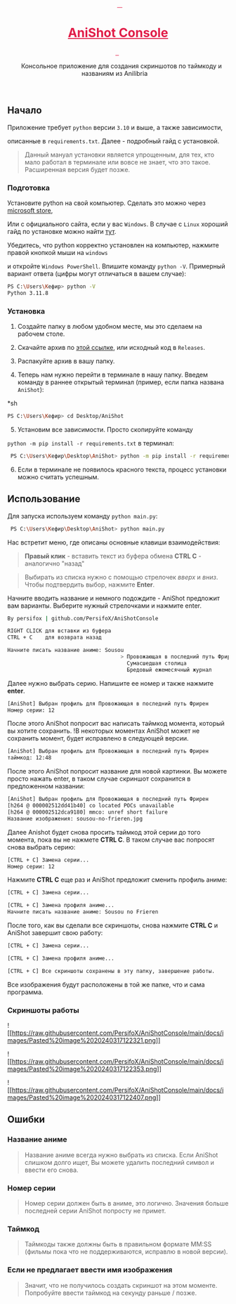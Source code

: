 <a name="readme-top"></a>

<div align="center">

  <a style="color: #e11d48;" href="https://github.com/PersifoX/AniShotConsole">
    <bold><h1>AniShot Console</h1></bold>
  </a>
  <p align="center">
    Консольное приложение для создания скриншотов по таймкоду и названиям из Anilibria
    <br />
    <br />
  </p>
</div>

## Начало

  

Приложение требует `python` версии `3.10` и выше, а также зависимости,

описанные в `requirements.txt`. Далее - подробный гайд с установкой.
  

> Данный мануал установки является упрощенным, для тех, кто мало работал
в терминале или вовсе не знает, что это такое. Расширенная версия будет позже.

  

### Подготовка

  

Установите python на свой компьютер. Сделать это можно через [microsoft store](https://www.microsoft.com/store/productId/9PJPW5LDXLZ5?ocid=pdpshare),

Или с официального сайта, если у вас `Windows`. В случае с `Linux` хороший гайд по установке можно найти [тут](https://www.digitalocean.com/community/tutorials/how-to-install-python-3-and-set-up-a-programming-environment-on-an-ubuntu-20-04-server).

  

Убедитесь, что python корректно установлен на компьютер, нажмите правой кнопкой мыши на `windows`

и откройте `Windows PowerShell`. Впишите команду `python -V`.
Примерный вариант ответа (цифры могут отличаться в вашем случае):

  
```sh
PS C:\Users\Кефир> python -V
Python 3.11.8
```

  

### Установка

  

1. Создайте папку в любом удобном месте, мы это сделаем на рабочем столе.

2. Скачайте архив по [этой ссылке](https://github.com/PersifoX/AniShotConsole/releases/download/0.1.0/AniShotConsole.zip), или исходный код в `Releases`.

3. Распакуйте архив в вашу папку.

4. Теперь нам нужно перейти в терминале в нашу папку.
    Введем команду в раннее открытый терминал (пример, если папка названа `AniShot`):

*sh
```sh
PS C:\Users\Кефир> cd Desktop/AniShot
```

5. Установим все зависимости. Просто скопируйте команду

`python -m pip install -r requirements.txt` в терминал:

```sh
 PS C:\Users\Кефир\Desktop\AniShot> python -m pip install -r requirements.txt
```

6. Если в терминале не появилось красного текста, процесс установки можно считать успешным.

  

## Использование

Для запуска используем команду `python main.py`:

```sh
 PS C:\Users\Кефир\Desktop\AniShot> python main.py
```

Нас встретит меню, где описаны основные клавиши взаимодействия:

> **Правый клик** - вставить текст из буфера обмена
**CTRL C** - аналогично "назад"

> Выбирать из списка нужно с помощью стрелочек *вверх* и *вниз*.
Чтобы подтвердить выбор, нажмите **Enter**.

Начните вводить название и немного подождите - AniShot предложит вам варианты.
Выберите нужный стрелочками и нажмите enter.

```sh
By persifox | github.com/PersifoX/AniShotConsole

RIGHT CLICK для вставки из буфера
CTRL + C    для возврата назад

Начните писать название аниме: Sousou
                                    > Провожающая в последний путь Фрирен  
                                      Сумасшедшая столица                  
                                      Бредовый ежемесячный журнал          
```

Далее нужно выбрать серию. Напишите ее номер и также нажмите **enter**.

```sh
[AniShot] Выбран профиль для Провожающая в последний путь Фрирен
Номер серии: 12
```

После этого AniShot попросит вас написать таймкод момента, который вы хотите сохранить.
!В некоторых моментах AniShot может не сохранить момент, будет исправлено в следующей
версии.

```sh
[AniShot] Выбран профиль для Провожающая в последний путь Фрирен
таймкод: 12:48
```

После этого AniShot попросит название для новой картинки. Вы можете просто нажать enter, в таком случае скриншот сохранится в предложенном названии:

```sh
[AniShot] Выбран профиль для Провожающая в последний путь Фрирен
[h264 @ 000002512dd41b40] co located POCs unavailable
[h264 @ 000002512dca9180] mmco: unref short failure  
Название изображения: sousou-no-frieren.jpg
```

Далее Anishot будет снова просить таймкод этой серии до того момента, пока вы не нажмете **CTRL C**. В таком случае вас попросят снова выбрать серию:

```sh
[CTRL + C] Замена серии...
Номер серии: 12
```

Нажмите **CTRL C** еще раз и AniShot предложит сменить профиль аниме:

```sh
[CTRL + C] Замена серии...

[CTRL + C] Замена профиля аниме...
Начните писать название аниме: Sousou no Frieren
```

После того, как вы сделали все скриншоты, снова нажмите **CTRL C** и AniShot завершит свою работу:

```sh
[CTRL + C] Замена серии...

[CTRL + C] Замена профиля аниме...

[CTRL + C] Все скриншоты сохранены в эту папку, завершение работы.
```

Все изображения будут расположены в той же папке, что и сама программа.
### Скриншоты работы

![[https://raw.githubusercontent.com/PersifoX/AniShotConsole/main/docs/images/Pasted%20image%2020240317122321.png]]

![[https://raw.githubusercontent.com/PersifoX/AniShotConsole/main/docs/images/Pasted%20image%2020240317122353.png]]

![[https://raw.githubusercontent.com/PersifoX/AniShotConsole/main/docs/images/Pasted%20image%2020240317122407.png]]

## Ошибки 

### Название аниме

> Название аниме всегда нужно выбрать из списка. Если AniShot слишком долго ищет,
> Вы можете удалить последний символ и ввести его снова.

### Номер серии

> Номер серии должен быть в аниме, это логично. Значения больше последней серии 
> AniShot попросту не примет.

### Таймкод

> Таймкоды также должны быть в правильном формате MM:SS (фильмы пока что не поддерживаются, исправлю в новой версии).

### Если не предлагает ввести имя изображения

> Значит, что не получилось создать скриншот на этом моменте. Попробуйте ввести таймкод 
> на секунду раньше / позже.